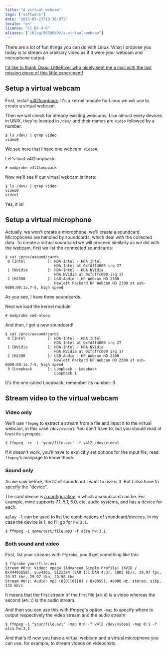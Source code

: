 ```yaml
---
title: "A virtual webcam"
tags: ["software"]
date: "2015-03-23T19:38:07Z"
locale: "en"
license: "CC-BY-4.0"
aliases: ["/blog/55106b9f/a-virtual-webcam"]
---
```


There are a lot of fun things you can do with Linux. What I propose you today is to stream an arbitrary video as if it were your webcam and microphone output.

<ins datetime="2018-06-18">I'd like to thank [Osqui LittleRiver](https://github.com/q2dg) who nicely sent me a mail with [the last missing piece](#sound-only) of this little experiment!</ins>

## Setup a virtual webcam

First, install [v4l2loopback](https://github.com/umlaeute/v4l2loopback). It's a kernel module for Linux we will use to create a virtual webcam.

Then we will check for already existing webcams. Like almost every devices in UNIX, they're located in `/dev/` and their names are `video` followed by a number.
```console
$ ls /dev/ | grep video
video0
```
We see here that I have one webcam: `video0`.

Let's load v4l2loopback:
```console
# modprobe v4l2loopback
```

Now we'll see if our virtual webcam is there:
```console
$ ls /dev/ | grep video
video0
video1
```
Yes, it is!


## Setup a virtual microphone

Actually, we won't create a microphone, we'll create a soundcard. Microphones are handled by soundcards, which deal with the collected data.
To create a virtual soundcard we will proceed similarly as we did with the webcam, first we list the connected soundcards:
```console
$ cat /proc/asound/cards
 0 [Intel          ]: HDA-Intel - HDA Intel
                      HDA Intel at 0xfdff4000 irq 27
 1 [NVidia         ]: HDA-Intel - HDA NVidia
                      HDA NVidia at 0xfcffc000 irq 17
 2 [H2300          ]: USB-Audio - HP Webcam HD 2300
                      Hewlett Packard HP Webcam HD 2300 at usb-0000:00:1a.7-5, high speed
```
As you see, I have three soundcards.

Next we load the kernel module:
```console
# modprobe snd-aloop
```

And then, I got a new soundcard!
```console
$ cat /proc/asound/cards
 0 [Intel          ]: HDA-Intel - HDA Intel
                      HDA Intel at 0xfdff4000 irq 27
 1 [NVidia         ]: HDA-Intel - HDA NVidia
                      HDA NVidia at 0xfcffc000 irq 17
 2 [H2300          ]: USB-Audio - HP Webcam HD 2300
                      Hewlett Packard HP Webcam HD 2300 at usb-0000:00:1a.7-5, high speed
 3 [Loopback       ]: Loopback - Loopback
                      Loopback 1
```
It's the one called Loopback, remember its number: 3.

## Stream video to the virtual webcam

### Video only

We'll use `ffmpeg` to extract a stream from a file and input it to the virtual webcam, in this case `/dev/video1`. You don't have to, but you should read at least its synopsis.

```console
$ ffmpeg -re -i 'your/file.avi' -f v4l2 /dev/video1
```
If it doesn't work, you'll have to explicitly set options for the input file, read `ffmpeg`'s manpage to know those.

### Sound only

As we saw before, the ID of soundcard I want to use is 3. But I also have to specify the "device".

The card device is [a configuration](http://www.volkerschatz.com/noise/alsa.html#hardware) in which a soundcard can be. For example, mine supports 7.1, 5.1, 5.0, etc. audio systems, and has a device for each.

`aplay -l` can be used to list the combinations of soundcard/devices. In my case the device is 1, so I'll go for `hw:3,1`.

```console
$ ffmpeg -i some/test/file.mp3 -f alsa hw:3,1
```

### Both sound and video

First, list your streams with `ffprobe`, you'll get something like this:
```console
$ ffprobe your/file.avi
Stream #0:0: Video: mpeg4 (Advanced Simple Profile) (XVID / 0x44495658), yuv420p, 512x384 [SAR 1:1 DAR 4:3], 1005 kb/s, 29.97 fps, 29.97 tbr, 29.97 tbn, 29.98 tbc
Stream #0:1: Audio: mp3 (U[0][0][0] / 0x0055), 48000 Hz, stereo, s16p, 133 kb/s
```
It means that the first stream of the first file (`#0:0`) is a video whereas the second (`#0:1`) is the audio stream.

And then you can use this with ffmpeg's option `-map` to specify where to output respectively the video stream and the audio stream:

```console
$ ffmpeg -i "your/file.avi" -map 0:0 -f v4l2 /dev/video1 -map 0:1 -f alsa hw:3,1
```

And that's it! now you have a virtual webcam and a virtual microphone you can use, for example, to stream videos on videochats.
